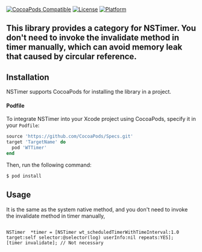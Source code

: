 
[![CocoaPods Compatible](https://img.shields.io/cocoapods/v/WTTimer.svg)](https://img.shields.io/cocoapods/v/WTTimer.svg)
[![License](https://img.shields.io/cocoapods/l/WTTimer.svg?style=flat)](https://cocoapods.org/pods/WTTimer)
[![Platform](https://img.shields.io/cocoapods/p/WTTimer.svg?style=flat)](https://cocoapods.org/pods/WTTimer)
## This library provides a category for NSTimer. You don't need to invoke the invalidate method in timer manually, which can avoid  memory leak that caused by circular reference.

## Installation

NSTimer supports CocoaPods for installing the library in a project.

#### Podfile

To integrate NSTimer into your Xcode project using CocoaPods, specify it in your `Podfile`:

```ruby
source 'https://github.com/CocoaPods/Specs.git'
target 'TargetName' do
  pod 'WTTimer'         
end
```


Then, run the following command:

```bash
$ pod install
```


## Usage

It is the same as the system native method, and you don't need to invoke the invalidate method in timer manually,

``` objc
   
NSTimer  *timer = [NSTimer wt_scheduledTimerWithTimeInterval:1.0 target:self selector:@selector(log) userInfo:nil repeats:YES];
[timer invalidate]; // Not necessary

```


